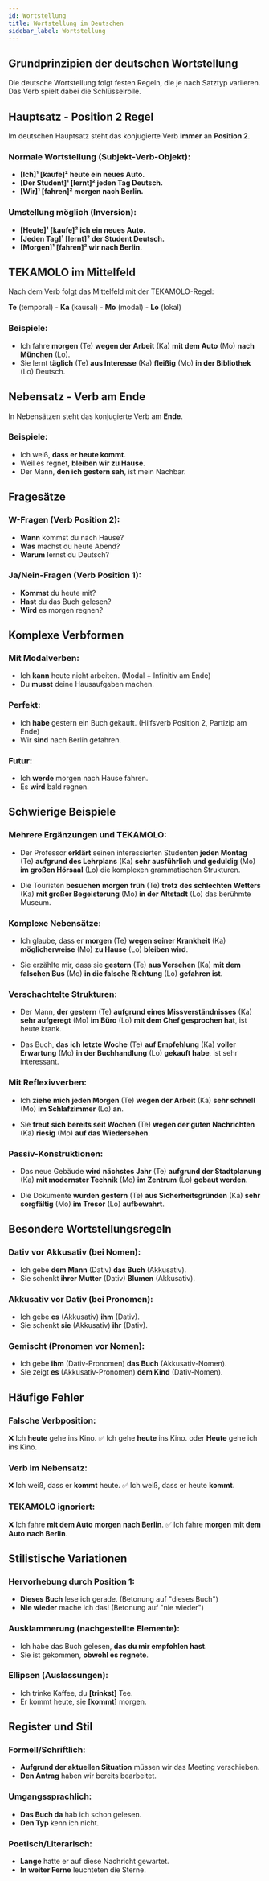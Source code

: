 ```yaml
---
id: Wortstellung
title: Wortstellung im Deutschen
sidebar_label: Wortstellung
---
```


## Grundprinzipien der deutschen Wortstellung

Die deutsche Wortstellung folgt festen Regeln, die je nach Satztyp variieren. Das Verb spielt dabei die Schlüsselrolle.

## Hauptsatz - Position 2 Regel

Im deutschen Hauptsatz steht das konjugierte Verb **immer** an **Position 2**.

### Normale Wortstellung (Subjekt-Verb-Objekt):

- **[Ich]¹ [kaufe]² heute ein neues Auto.**
- **[Der Student]¹ [lernt]² jeden Tag Deutsch.**
- **[Wir]¹ [fahren]² morgen nach Berlin.**

### Umstellung möglich (Inversion):

- **[Heute]¹ [kaufe]² ich ein neues Auto.**
- **[Jeden Tag]¹ [lernt]² der Student Deutsch.**
- **[Morgen]¹ [fahren]² wir nach Berlin.**

## TEKAMOLO im Mittelfeld

Nach dem Verb folgt das Mittelfeld mit der TEKAMOLO-Regel:

**Te** (temporal) - **Ka** (kausal) - **Mo** (modal) - **Lo** (lokal)

### Beispiele:
- Ich fahre **morgen** (Te) **wegen der Arbeit** (Ka) **mit dem Auto** (Mo) **nach München** (Lo).
- Sie lernt **täglich** (Te) **aus Interesse** (Ka) **fleißig** (Mo) **in der Bibliothek** (Lo) Deutsch.

## Nebensatz - Verb am Ende

In Nebensätzen steht das konjugierte Verb am **Ende**.

### Beispiele:
- Ich weiß, **dass er heute kommt**.
- Weil es regnet, **bleiben wir zu Hause**.
- Der Mann, **den ich gestern sah**, ist mein Nachbar.

## Fragesätze

### W-Fragen (Verb Position 2):
- **Wann** kommst du nach Hause?
- **Was** machst du heute Abend?
- **Warum** lernst du Deutsch?

### Ja/Nein-Fragen (Verb Position 1):
- **Kommst** du heute mit?
- **Hast** du das Buch gelesen?
- **Wird** es morgen regnen?

## Komplexe Verbformen

### Mit Modalverben:
- Ich **kann** heute nicht arbeiten. (Modal + Infinitiv am Ende)
- Du **musst** deine Hausaufgaben machen.

### Perfekt:
- Ich **habe** gestern ein Buch gekauft. (Hilfsverb Position 2, Partizip am Ende)
- Wir **sind** nach Berlin gefahren.

### Futur:
- Ich **werde** morgen nach Hause fahren.
- Es **wird** bald regnen.

## Schwierige Beispiele

### Mehrere Ergänzungen und TEKAMOLO:

- Der Professor **erklärt** seinen interessierten Studenten **jeden Montag** (Te) **aufgrund des Lehrplans** (Ka) **sehr ausführlich und geduldig** (Mo) **im großen Hörsaal** (Lo) die komplexen grammatischen Strukturen.

- Die Touristen **besuchen** **morgen früh** (Te) **trotz des schlechten Wetters** (Ka) **mit großer Begeisterung** (Mo) **in der Altstadt** (Lo) das berühmte Museum.

### Komplexe Nebensätze:

- Ich glaube, dass er **morgen** (Te) **wegen seiner Krankheit** (Ka) **möglicherweise** (Mo) **zu Hause** (Lo) **bleiben wird**.

- Sie erzählte mir, dass sie **gestern** (Te) **aus Versehen** (Ka) **mit dem falschen Bus** (Mo) **in die falsche Richtung** (Lo) **gefahren ist**.

### Verschachtelte Strukturen:

- Der Mann, **der gestern** (Te) **aufgrund eines Missverständnisses** (Ka) **sehr aufgeregt** (Mo) **im Büro** (Lo) **mit dem Chef gesprochen hat**, ist heute krank.

- Das Buch, **das ich** **letzte Woche** (Te) **auf Empfehlung** (Ka) **voller Erwartung** (Mo) **in der Buchhandlung** (Lo) **gekauft habe**, ist sehr interessant.

### Mit Reflexivverben:

- Ich **ziehe** **mich** **jeden Morgen** (Te) **wegen der Arbeit** (Ka) **sehr schnell** (Mo) **im Schlafzimmer** (Lo) **an**.

- Sie **freut** **sich** **bereits seit Wochen** (Te) **wegen der guten Nachrichten** (Ka) **riesig** (Mo) **auf das Wiedersehen**.

### Passiv-Konstruktionen:

- Das neue Gebäude **wird** **nächstes Jahr** (Te) **aufgrund der Stadtplanung** (Ka) **mit modernster Technik** (Mo) **im Zentrum** (Lo) **gebaut werden**.

- Die Dokumente **wurden** **gestern** (Te) **aus Sicherheitsgründen** (Ka) **sehr sorgfältig** (Mo) **im Tresor** (Lo) **aufbewahrt**.

## Besondere Wortstellungsregeln

### Dativ vor Akkusativ (bei Nomen):
- Ich gebe **dem Mann** (Dativ) **das Buch** (Akkusativ).
- Sie schenkt **ihrer Mutter** (Dativ) **Blumen** (Akkusativ).

### Akkusativ vor Dativ (bei Pronomen):
- Ich gebe **es** (Akkusativ) **ihm** (Dativ).
- Sie schenkt **sie** (Akkusativ) **ihr** (Dativ).

### Gemischt (Pronomen vor Nomen):
- Ich gebe **ihm** (Dativ-Pronomen) **das Buch** (Akkusativ-Nomen).
- Sie zeigt **es** (Akkusativ-Pronomen) **dem Kind** (Dativ-Nomen).

## Häufige Fehler

### Falsche Verbposition:
❌ Ich **heute** gehe ins Kino.
✅ Ich gehe **heute** ins Kino. oder **Heute** gehe ich ins Kino.

### Verb im Nebensatz:
❌ Ich weiß, dass er **kommt** heute.
✅ Ich weiß, dass er heute **kommt**.

### TEKAMOLO ignoriert:
❌ Ich fahre **mit dem Auto** **morgen** **nach Berlin**.
✅ Ich fahre **morgen** **mit dem Auto** **nach Berlin**.

## Stilistische Variationen

### Hervorhebung durch Position 1:
- **Dieses Buch** lese ich gerade. (Betonung auf "dieses Buch")
- **Nie wieder** mache ich das! (Betonung auf "nie wieder")

### Ausklammerung (nachgestellte Elemente):
- Ich habe das Buch gelesen, **das du mir empfohlen hast**.
- Sie ist gekommen, **obwohl es regnete**.

### Ellipsen (Auslassungen):
- Ich trinke Kaffee, du **[trinkst]** Tee.
- Er kommt heute, sie **[kommt]** morgen.

## Register und Stil

### Formell/Schriftlich:
- **Aufgrund der aktuellen Situation** müssen wir das Meeting verschieben.
- **Den Antrag** haben wir bereits bearbeitet.

### Umgangssprachlich:
- **Das Buch da** hab ich schon gelesen.
- **Den Typ** kenn ich nicht.

### Poetisch/Literarisch:
- **Lange** hatte er auf diese Nachricht gewartet.
- **In weiter Ferne** leuchteten die Sterne.